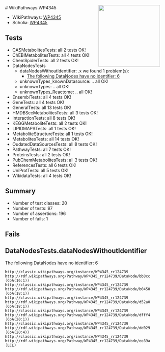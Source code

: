 <img style="float: right; width: 200px" src="https://upload.wikimedia.org/wikipedia/commons/thumb/8/83/Wplogo_with_text_500.png/640px-Wplogo_with_text_500.png" />
# WikiPathways WP4345

* WikiPathways: [WP4345](https://wikipathways.org/pathways/WP4345)
* Scholia: [WP4345](https://scholia.toolforge.org/wikipathways/WP4345)
## Tests
* CASMetabolitesTests: all 2 tests OK!
* ChEBIMetabolitesTests: all 4 tests OK!
* ChemSpiderTests: all 2 tests OK!
* DataNodesTests
    * dataNodesWithoutIdentifier: .x we found 1 problem(s):
        * [The following DataNodes have no identifier: 6](#d2d32fa5)
    * unknownTypes_knownDatasource: .. all OK!
    * unknownTypes: .. all OK!
    * unknownTypes_Reactome: .. all OK!
* EnsemblTests: all 4 tests OK!
* GeneTests: all 4 tests OK!
* GeneralTests: all 13 tests OK!
* HMDBSecMetabolitesTests: all 3 tests OK!
* InteractionTests: all 8 tests OK!
* KEGGMetaboliteTests: all 2 tests OK!
* LIPIDMAPSTests: all 1 tests OK!
* MetaboliteStructureTests: all 1 tests OK!
* MetabolitesTests: all 14 tests OK!
* OudatedDataSourcesTests: all 8 tests OK!
* PathwayTests: all 7 tests OK!
* ProteinsTests: all 2 tests OK!
* PubChemMetabolitesTests: all 3 tests OK!
* ReferencesTests: all 6 tests OK!
* UniProtTests: all 5 tests OK!
* WikidataTests: all 4 tests OK!


## Summary

* Number of test classes: 20
* Number of tests: 97
* Number of assertions: 196
* Number of fails: 1

## Fails

<a name="d2d32fa5" />

## DataNodesTests.dataNodesWithoutIdentifier

The following DataNodes have no identifier: 6
```
http://classic.wikipathways.org/instance/WP4345_rr124739 http://rdf.wikipathways.org/Pathway/WP4345_rr124739/DataNode/bb0cc (CoA(16:1))
http://classic.wikipathways.org/instance/WP4345_rr124739 http://rdf.wikipathways.org/Pathway/WP4345_rr124739/DataNode/b0450 (CoA(18:1))
http://classic.wikipathways.org/instance/WP4345_rr124739 http://rdf.wikipathways.org/Pathway/WP4345_rr124739/DataNode/d52a0 (CoA(18:1))
http://classic.wikipathways.org/instance/WP4345_rr124739 http://rdf.wikipathways.org/Pathway/WP4345_rr124739/DataNode/dfff4 (CoA(20:1))
http://classic.wikipathways.org/instance/WP4345_rr124739 http://rdf.wikipathways.org/Pathway/WP4345_rr124739/DataNode/dd029 (CoA(20:4))
http://classic.wikipathways.org/instance/WP4345_rr124739 http://rdf.wikipathways.org/Pathway/WP4345_rr124739/DataNode/ee89a (LCL)
```

